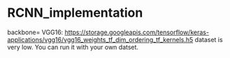 # RCNN_implementation

backbone= VGG16: https://storage.googleapis.com/tensorflow/keras-applications/vgg16/vgg16_weights_tf_dim_ordering_tf_kernels.h5
dataset is very low. You can run it with your own datset.
